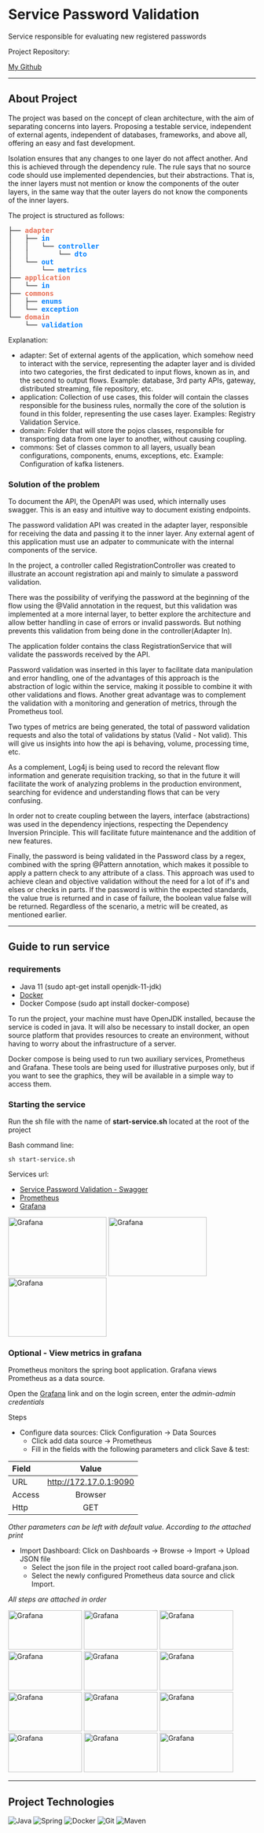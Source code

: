 # Service Password Validation

<p>
    Service responsible for evaluating new registered passwords
</p>

Project Repository:

[My Github](https://github.com/williamsouto-dev)

<hr>

## About Project

<p>
    The project was based on the concept of clean architecture, with the aim of separating concerns into layers. Proposing a testable service, independent of external agents, independent of databases, frameworks, and above all, offering an easy and fast development.
</p>
<p>
   Isolation ensures that any changes to one layer do not affect another. And this is achieved through the dependency rule. The rule says that no source code should use implemented dependencies, but their abstractions. That is, the inner layers must not mention or know the components of the outer layers, in the same way that the outer layers do not know the components of the inner layers.
</p>

<p>The project is structured as follows:</p>
<pre>├── <font color="#E87056"><b>adapter</b></font>
│   ├── <font color="#0883FF"><b>in</b></font>
│   │   └── <font color="#0883FF"><b>controller</b></font>
│   │       └── <font color="#0883FF"><b>dto</b></font>
│   └── <font color="#0883FF"><b>out</b></font>
│       └── <font color="#0883FF"><b>metrics</b></font>
├── <font color="#E87056"><b>application</b></font>
│   └── <font color="#0883FF"><b>in</b></font>
├── <font color="#E87056"><b>commons</b></font>
│   ├── <font color="#0883FF"><b>enums</b></font>
│   └── <font color="#0883FF"><b>exception</b></font>
└── <font color="#E87056"><b>domain</b></font>
    └── <font color="#0883FF"><b>validation</b></font>
</pre>

Explanation:
- adapter: Set of external agents of the application, which somehow need to interact with the service, representing the adapter layer and is divided into two categories, the first dedicated to input flows, known as in, and the second to output flows. Example: database, 3rd party APIs, gateway, distributed streaming, file repository, etc.
- application: Collection of use cases, this folder will contain the classes responsible for the business rules, normally the core of the solution is found in this folder, representing the use cases layer. Examples: Registry Validation Service.
- domain: Folder that will store the pojos classes, responsible for transporting data from one layer to another, without causing coupling.
- commons: Set of classes common to all layers, usually bean configurations, components, enums, exceptions, etc. Example: Configuration of kafka listeners.

### Solution of the problem
<p>
    To document the API, the OpenAPI was used, which internally uses swagger. This is an easy and intuitive way to document existing endpoints.
</p>
<p>
    The password validation API was created in the adapter layer, responsible for receiving the data and passing it to the inner layer. Any external agent of this application must use an adpater to communicate with the internal components of the service.
</p>

<p>
    In the project, a controller called RegistrationController was created to illustrate an account registration api and mainly to simulate a password validation.
</p>

<p>
    There was the possibility of verifying the password at the beginning of the flow using the @Valid annotation in the request, but this validation was implemented at a more internal layer, to better explore the architecture and allow better handling in case of errors or invalid passwords. But nothing prevents this validation from being done in the controller(Adapter In).
</p>

<p>
    The application folder contains the class RegistrationService that will validate the passwords received by the API.
</p>

<p>
    Password validation was inserted in this layer to facilitate data manipulation and error handling, one of the advantages of this approach is the abstraction of logic within the service, making it possible to combine it with other validations and flows. Another great advantage was to complement the validation with a monitoring and generation of metrics, through the Prometheus tool.
</p>

<p>
    Two types of metrics are being generated, the total of password validation requests and also the total of validations by status (Valid - Not valid). This will give us insights into how the api is behaving, volume, processing time, etc.
</p>

<p>
    As a complement, Log4j is being used to record the relevant flow information and generate requisition tracking, so that in the future it will facilitate the work of analyzing problems in the production environment, searching for evidence and understanding flows that can be very confusing.
</p>

<p>
    In order not to create coupling between the layers, interface (abstractions) was used in the dependency injections, respecting the Dependency Inversion Principle. This will facilitate future maintenance and the addition of new features.
</p>

<p>
    Finally, the password is being validated in the Password class by a regex, combined with the spring @Pattern annotation, which makes it possible to apply a pattern check to any attribute of a class. This approach was used to achieve clean and objective validation without the need for a lot of if's and elses or checks in parts. If the password is within the expected standards, the value true is returned and in case of failure, the boolean value false will be returned.
Regardless of the scenario, a metric will be created, as mentioned earlier.
</p>

<hr>

## Guide to run service

### requirements

- Java 11 (sudo apt-get install openjdk-11-jdk)
- [Docker](https://docs.docker.com/engine/install/ubuntu/)
- Docker Compose (sudo apt install docker-compose)

<p>
    To run the project, your machine must have OpenJDK installed, because the service is coded in java.
    It will also be necessary to install docker, an open source platform that provides resources to create an environment, without having to worry about the infrastructure of a server.
</p>

<p>
    Docker compose is being used to run two auxiliary services, Prometheus and Grafana. These tools are being used for illustrative purposes only, but if you want to see the graphics, they will be available in a simple way to access them.
</p>

### Starting the service

<p> Run the sh file with the name of <b>start-service.sh</b> located at the root of the project </p>

Bash command line:

`sh start-service.sh`

Services url:

* [Service Password Validation - Swagger](http://localhost:8088/swagger-ui.html)
* [Prometheus](http://localhost:9090)
* [Grafana](http://localhost:3000)

<a href="https://i.postimg.cc/fysnzmtP/1-prometheus.png"><img src="https://i.postimg.cc/fysnzmtP/1-prometheus.png" width="200" height="120" alt="Grafana"/></a>
<a href="https://i.postimg.cc/qMyk7rLC/2-prometheus.png"><img src="https://i.postimg.cc/qMyk7rLC/2-prometheus.png" width="200" height="120" alt="Grafana"/></a>
<a href="https://i.postimg.cc/4xGX70L2/3-prometheus.png"><img src="https://i.postimg.cc/4xGX70L2/3-prometheus.png" width="200" height="120" alt="Grafana"/></a>

### Optional - View metrics in grafana

<p>Prometheus monitors the spring boot application. Grafana views Prometheus as a data source.</p>

<p>Open the <a href="http://localhost:3000/">Grafana</a> link and on the login screen, enter the <i>admin-admin credentials</i></p>

<p>
    Steps

- Configure data sources: Click Configuration -> Data Sources
  - Click add data source -> Prometheus
  - Fill in the fields with the following parameters and click Save & test:


| Field  |         Value          |
|:-------|:----------------------:|
| URL    | http://172.17.0.1:9090 |
| Access |        Browser         |
| Http   |          GET           |

_Other parameters can be left with default value. According to the attached print_

- Import Dashboard: Click on Dashboards -> Browse -> Import -> Upload JSON file
    - Select the json file in the project root called board-grafana.json.
    - Select the newly configured Prometheus data source and click Import.

_All steps are attached in order_

</p>


<a href="https://i.postimg.cc/8krGyGxn/4-grafana.png"><img src="https://i.postimg.cc/8krGyGxn/4-grafana.png" width="150" height="80" alt="Grafana"/></a>
<a href="https://i.postimg.cc/3xZYgZz8/5-grafana.png"><img src="https://i.postimg.cc/3xZYgZz8/5-grafana.png" width="150" height="80" alt="Grafana"/></a>
<a href="https://i.postimg.cc/T2ydZg50/6-grafana.png"><img src="https://i.postimg.cc/T2ydZg50/6-grafana.png" width="150" height="80" alt="Grafana"/></a>
<a href="https://i.postimg.cc/RhJDXMF1/7-grafana.png"><img src="https://i.postimg.cc/RhJDXMF1/7-grafana.png" width="150" height="80" alt="Grafana"/></a>
<a href="https://i.postimg.cc/bvN8LtjQ/8-grafana.png"><img src="https://i.postimg.cc/bvN8LtjQ/8-grafana.png" width="150" height="80" alt="Grafana"/></a>
<a href="https://i.postimg.cc/j5Bbs3nX/9-grafana.png"><img src="https://i.postimg.cc/j5Bbs3nX/9-grafana.png" width="150" height="80" alt="Grafana"/></a>
<a href="https://i.postimg.cc/R0smYZM2/10-grafana.png"><img src="https://i.postimg.cc/R0smYZM2/10-grafana.png" width="150" height="80" alt="Grafana"/></a>
<a href="https://i.postimg.cc/Y9v7BB00/11-grafana.png"><img src="https://i.postimg.cc/Y9v7BB00/11-grafana.png" width="150" height="80" alt="Grafana"/></a>
<a href="https://i.postimg.cc/D0sKmQqK/12-grafana.png"><img src="https://i.postimg.cc/D0sKmQqK/12-grafana.png" width="150" height="80" alt="Grafana"/></a>
<a href="https://i.postimg.cc/HkTCsynf/13-grafana.png"><img src="https://i.postimg.cc/HkTCsynf/13-grafana.png" width="150" height="80" alt="Grafana"/></a>
<a href="https://i.postimg.cc/5NBVV34B/14-grafana.png"><img src="https://i.postimg.cc/5NBVV34B/14-grafana.png" width="150" height="80" alt="Grafana"/></a>
<a href="https://i.postimg.cc/c1w947CT/board.png"><img src="https://i.postimg.cc/c1w947CT/board.png" width="150" height="80" alt="Grafana"/></a>

<hr>

## Project Technologies

![Java](https://img.shields.io/badge/Java-de4341?style=flat&logo=java&logoColor=white)
![Spring](https://img.shields.io/badge/Spring-4EAA25?style=flat&logo=spring&logoColor=white)
![Docker](https://img.shields.io/badge/Docker-2391e6?style=flat&logo=docker&logoColor=white)
![Git](https://img.shields.io/badge/Git-e94e31?style=flat&logo=git&logoColor=white)
![Maven](https://img.shields.io/badge/Maven-0175C2?style=flat&logo=maven&logoColor=white)